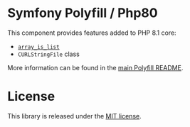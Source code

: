 Symfony Polyfill / Php80
========================

This component provides features added to PHP 8.1 core:

- [`array_is_list`](https://php.net/array_is_list)
- `CURLStringFile` class

More information can be found in the
[main Polyfill README](https://github.com/symfony/polyfill/blob/master/README.md).

License
=======

This library is released under the [MIT license](LICENSE).
